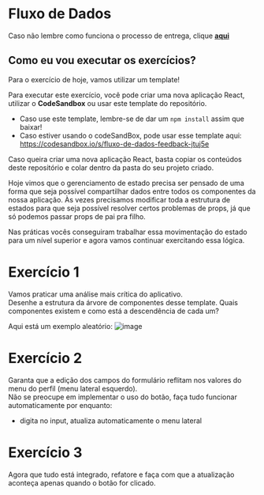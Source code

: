# Fluxo de Dados

Caso não lembre como funciona o processo de entrega, clique [**aqui**](https://github.com/labenuexercicios/instrucoes-entrega)


## Como eu vou executar os exercícios?
Para o exercício de hoje, vamos utilizar um template!

Para executar este exercício, você pode criar uma nova aplicação React, utilizar o **CodeSandbox** ou usar este template do repositório.
- Caso use este template, lembre-se de dar um `npm install` assim que baixar! 
- Caso estiver usando o codeSandBox, pode usar esse template aqui: https://codesandbox.io/s/fluxo-de-dados-feedback-jtuj5e

Caso queira criar uma nova aplicação React, basta copiar os conteúdos deste repositório e colar dentro da pasta do seu projeto criado.

Hoje vimos que o gerenciamento de estado precisa ser pensado de uma forma que seja possível compartilhar dados entre todos os componentes da nossa aplicação. Às vezes precisamos modificar toda a estrutura de estados para que seja possível resolver certos problemas de props, já que só podemos passar props de pai pra filho.

Nas práticas vocês conseguiram trabalhar essa movimentação do estado para um nível superior e agora vamos continuar exercitando essa lógica.

# Exercício 1

Vamos praticar uma análise mais crítica do aplicativo.<br>
Desenhe a estrutura da árvore de componentes desse template. Quais componentes existem e como está a descendência de cada um?

Aqui está um exemplo aleatório: ![image](https://user-images.githubusercontent.com/29845719/230494751-9d1a20c3-a654-4a49-b012-1cea2015e92c.png)


# Exercício 2

Garanta que a edição dos campos do formulário reflitam nos valores do menu do perfil (menu lateral esquerdo).<br>
Não se preocupe em implementar o uso do botão, faça tudo funcionar automaticamente por enquanto:
- digita no input, atualiza automaticamente o menu lateral

# Exercício 3

Agora que tudo está integrado, refatore e faça com que a atualização aconteça apenas quando o botão for clicado.
